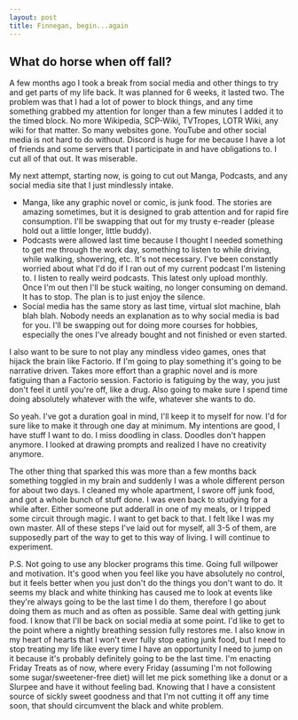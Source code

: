 ```yaml
---
layout: post
title: Finnegan, begin...again
---
```


## What do horse when off fall?

A few months ago I took a break from social media and other things to try and get parts of my life back. It was planned for 6 weeks, it lasted two. The problem was that I had a lot of power to block things, and any time something grabbed my attention for longer than a few minutes I added it to the timed block. No more Wikipedia, SCP-Wiki, TVTropes, LOTR Wiki, any wiki for that matter. So many websites gone. YouTube and other social media is not hard to do without. Discord is huge for me because I have a lot of friends and some servers that I participate in and have obligations to. I cut all of that out. It was miserable.

My next attempt, starting now, is going to cut out Manga, Podcasts, and any social media site that I just mindlessly intake. 

- Manga, like any graphic novel or comic, is junk food. The stories are amazing sometimes, but it is designed to grab attention and for rapid fire consumption. I'll be swapping that out for my trusty e-reader (please hold out a little longer, little buddy).
- Podcasts were allowed last time because I thought I needed something to get me through the work day, something to listen to while driving, while walking, showering, etc. It's not necessary. I've been constantly worried about what I'd do if I ran out of my current podcast I'm listening to. I listen to really weird podcasts. This latest only upload monthly. Once I'm out then I'll be stuck waiting, no longer consuming on demand. It has to stop. The plan is to just enjoy the silence.
- Social media has the same story as last time, virtual slot machine, blah blah blah. Nobody needs an explanation as to why social media is bad for you. I'll be swapping out for doing more courses for hobbies, especially the ones I've already bought and not finished or even started.

I also want to be sure to not play any mindless video games, ones that hijack the brain like Factorio. If I'm going to play something it's going to be narrative driven. Takes more effort than a graphic novel and is more fatiguing than a Factorio session. Factorio is fatiguing by the way, you just don't feel it until you're off, like a drug.
Also going to make sure I spend time doing absolutely whatever with the wife, whatever she wants to do.

So yeah. I've got a duration goal in mind, I'll keep it to myself for now. I'd for sure like to make it through one day at minimum. My intentions are good, I have stuff I want to do. I miss doodling in class. Doodles don't happen anymore. I looked at drawing prompts and realized I have no creativity anymore.

The other thing that sparked this was more than a few months back something toggled in my brain and suddenly I was a whole different person for about two days. I cleaned my whole apartment, I swore off junk food, and got a whole bunch of stuff done. I was even back to studying for a while after. Either someone put adderall in one of my meals, or I tripped some circuit through magic. I want to get back to that. I felt like I was my own master. All of these steps I've laid out for myself, all 3-5 of them, are supposedly part of the way to get to this way of living. I will continue to experiment.

P.S.
Not going to use any blocker programs this time. Going full willpower and motivation. It's good when you feel like you have absolutely no control, but it feels better when you just don't do the things you don't want to do.
It seems my black and white thinking has caused me to look at events like they're always going to be the last time I do them, therefore I go about doing them as much and as often as possible. Same deal with getting junk food. I know that I'll be back on social media at some point. I'd like to get to the point where a nightly breathing session fully restores me. I also know in my heart of hearts that I won't ever fully stop eating junk food, but I need to stop treating my life like every time I have an opportunity I need to jump on it because it's probably definitely going to be the last time. I'm enacting Friday Treats as of now, where every Friday (assuming I'm not following some sugar/sweetener-free diet) will let me pick something like a donut or a Slurpee and have it without feeling bad. Knowing that I have a consistent source of sickly sweet goodness and that I'm not cutting it off any time soon, that should circumvent the black and white problem.
